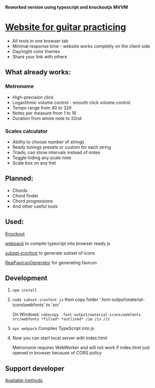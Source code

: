 **Reworked version using typescript and knockoutjs MVVM**

# [Website for guitar practicing](https://a-tg.github.io)
* All tools in one browser tab
* Minimal response time - website works completly on the client side
* Day/night color themes
* Share your link with others
## What already works:
### Metronome
* High-precision click 
* Logarithmic volume control - smooth click volume control
* Tempo range from 40 to 320
* Notes per measure from 1 to 16
* Duration from whole note to 32nd
### Scales calculator
* Ability to choose number of strings
* Ready tunings presets or custom for each string
* Triads, can show intervals instead of notes
* Toggle hiding any scale note
* Scale box on any fret
## Planned:
 * Chords
 * Chord finder
 * Chord progressions
 * And other useful tools

## Used:
 [Knockout](https://knockoutjs.com)

 [webpack](https://webpack.js.org) to compile typecript into browser ready js
 
 [subset-iconfont](https://github.com/dzhuang/subset-iconfont) to generate subset of icons
 
 [RealFaviconGenerator](https://realfavicongenerator.net/) for generating favicon

## Development
1. `npm install`
1. `node subset-iconfont.js` then copy folder '.font-output\material-icons\webfonts' to 'src\'

   On Windows: `robocopy .font-output/material-icons/webfonts src/webfonts *filled* *outlined* /im /is /it`
1. `npx webpack` Compiles TypeScript into js
1. Now you can start local server with index.html

   Metronome requires WebWorker and will not work if index.html just opened in browser because of CORS policy

## Support developer
[Available methods](https://taplink.cc/atgdev)

